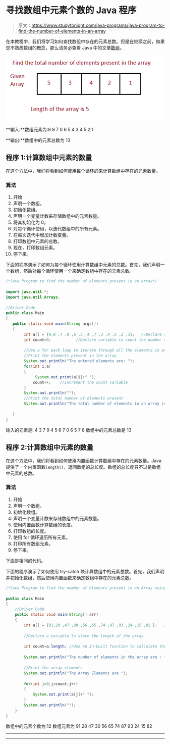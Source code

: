 # 寻找数组中元素个数的 Java 程序

> 原文：<https://www.studytonight.com/java-programs/java-program-to-find-the-number-of-elements-in-an-array>

在本教程中，我们将学习如何查找数组中存在的元素总数。但是在继续之前，如果您不熟悉数组的概念，那么请务必查看 Java 中的文章[数组](https://www.studytonight.com/java/array.php)。

![](img/2e7dd71a175a32bd8609b16d57a86b35.png)

**输入:**数组元素为:9 8 7 0 6 5 4 3 4 5 2 1

**输出:**数组中的元素总数为 13

## 程序 1:计算数组中元素的数量

在这个方法中，我们将看到如何使用每个循环的来计算数组中存在的元素数量。

### 算法

1.  开始
2.  声明一个数组。
3.  初始化数组。
4.  声明一个变量计数来存储数组中的元素数量。
5.  将其初始化为 0。
6.  对每个循环使用，以迭代数组中的所有元素。
7.  在每次迭代中增加计数变量。
8.  打印数组中元素的总数。
9.  现在，打印数组元素。
10.  停下来。

下面的程序演示了如何为每个循环使用计算数组中元素的总数。首先，我们声明一个数组，然后对每个循环使用一个来确定数组中存在的元素总数。

```java
/*Java Program to find the number of elements present in an array*/

import java.util.*;  
import java.util.Arrays; 

//Driver Code
public class Main  
{  
   public static void main(String args[])   
   {  
        int a[] = {9,8 ,7 ,0 ,6 ,5 ,4 ,7 ,3 ,4 ,5 ,2 ,1};   //Declare and Initialize an array
        int count=0;           //Declare variable to count the number of elements in an array and initialize it to 0

        //Use a for each loop to iterate through all the elements in an array
        //Print the elements present in the array
        System.out.println("The entered elements are: ");
        for(int i:a)
        {
             System.out.print(a[i]+" ");
            count++;    //Increment the count variable
        }
        System.out.println("");
        //Print the total number of elements present
        System.out.println("The total number of elements in an array is "+count);

   }
}
```

输入的元素是:
4 3 7 9 4 5 6 7 0 6 5 7 8
数组中的元素总数是 13

## 程序 2:计算数组中元素的数量

在这个方法中，我们将看到如何使用内置函数计算数组中存在的元素数量。Java 提供了一个内置函数`length()`，返回数组的总长度。数组的总长度只不过是数组中元素的总数。

### 算法

1.  开始
2.  声明一个数组。
3.  初始化数组。
4.  声明一个变量计数来存储数组中的元素数量。
5.  使用内置函数计算数组的长度。
6.  打印数组的长度。
7.  使用 for 循环遍历所有元素。
8.  打印所有数组元素。
9.  停下来。

下面是相同的代码。

下面的程序演示了如何使用 try-catch 块计算数组中的元素总数。首先，我们声明并初始化数组，然后使用内置函数来确定数组中存在的元素总数。

```java
/*Java Program to find the number of elements present in an Array using in-built functions*/

public class Main
{
    //Driver Code
    public static void main(String[] arr)
    {
        int a[] = {91,28 ,47 ,30 ,56 ,65 ,74 ,87 ,93 ,24 ,15 ,82 };   //Declare and Initialize an array

        //Declare a variable to store the length of the array

        int count=a.length; //Use an in-built function to calculate the length of an array

        System.out.println("The number of elements in the array are : "+count); //Print the length of the array

        //Print the array elements
        System.out.println("The Array Elements are ");

        for(int j=0;j<count;j++)
        {
            System.out.print(a[j]+" ");
        }
        System.out.println("");
    }
}
```

数组中的元素个数为:12
数组元素为
91 28 47 30 56 65 74 87 93 24 15 82

* * *

* * *